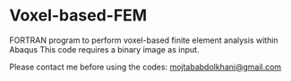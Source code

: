 # Voxel-based-FEM
FORTRAN program to perform voxel-based finite element analysis within Abaqus
This code requires a binary image as input.


Please contact me before using the codes: mojtababdolkhani@gmail.com
